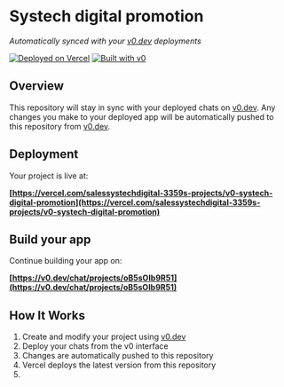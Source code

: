 # Systech digital promotion

*Automatically synced with your [v0.dev](https://v0.dev) deployments*

[![Deployed on Vercel](https://img.shields.io/badge/Deployed%20on-Vercel-black?style=for-the-badge&logo=vercel)](https://vercel.com/salessystechdigital-3359s-projects/v0-systech-digital-promotion)
[![Built with v0](https://img.shields.io/badge/Built%20with-v0.dev-black?style=for-the-badge)](https://v0.dev/chat/projects/oB5sOIb9R51)

## Overview

This repository will stay in sync with your deployed chats on [v0.dev](https://v0.dev).
Any changes you make to your deployed app will be automatically pushed to this repository from [v0.dev](https://v0.dev).

## Deployment

Your project is live at:

**[https://vercel.com/salessystechdigital-3359s-projects/v0-systech-digital-promotion](https://vercel.com/salessystechdigital-3359s-projects/v0-systech-digital-promotion)**

## Build your app

Continue building your app on:

**[https://v0.dev/chat/projects/oB5sOIb9R51](https://v0.dev/chat/projects/oB5sOIb9R51)**

## How It Works

1. Create and modify your project using [v0.dev](https://v0.dev)
2. Deploy your chats from the v0 interface
3. Changes are automatically pushed to this repository
4. Vercel deploys the latest version from this repository
5. 

